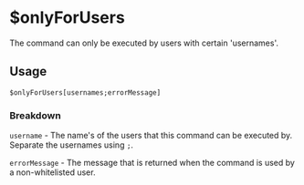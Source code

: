 # $onlyForUsers
The command can only be executed by users with certain 'usernames'.

## Usage
```
$onlyForUsers[usernames;errorMessage]
```

### Breakdown
`username` - The name's of the users that this command can be executed by. Separate the usernames using `;`.

`errorMessage` - The message that is returned when the command is used by a non-whitelisted user.
